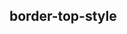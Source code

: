 ## border-top-style


<!-- CSSJSON.border-top-style.description -->

<!-- CSSJSON.border-top-style.syntax -->

<!-- CSSJSON.border-top-style.values -->

<!-- CSSJSON.border-top-style.compatibility -->

<!-- CSSJSON.border-top-style.reference -->